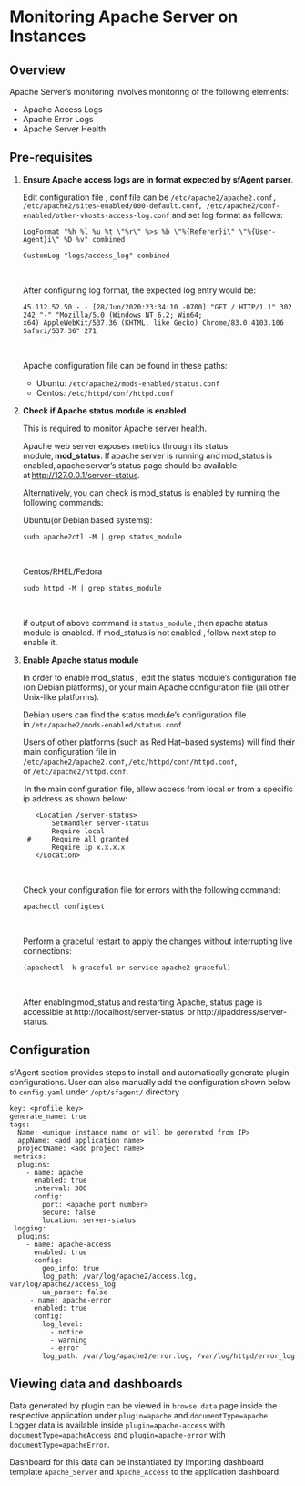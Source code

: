 # Monitoring Apache Server on Instances

## Overview[](https://docs.snappyflow.io/docs/Integrations/apache/overview#overview)

Apache Server’s monitoring involves monitoring of the following elements:

- Apache Access Logs
- Apache Error Logs
- Apache Server Health

## Pre-requisites[](https://docs.snappyflow.io/docs/Integrations/apache/overview#pre-requisites)

1. **Ensure Apache access logs are in format expected by sfAgent parser**.

   Edit configuration file , conf file can be `/etc/apache2/apache2.conf, /etc/apache2/sites-enabled/000-default.conf, /etc/apache2/conf-enabled/other-vhosts-access-log.conf` and set log format as follows:

   ```
   LogFormat "%h %l %u %t \"%r\" %>s %b \"%{Referer}i\" \"%{User-Agent}i\" %D %v" combined  

   CustomLog "logs/access_log" combined  

   ```

   ​

   After configuring log format, the expected log entry would be:

   ```
   45.112.52.50 - - [28/Jun/2020:23:34:10 -0700] "GET / HTTP/1.1" 302 242 "-" "Mozilla/5.0 (Windows NT 6.2; Win64; x64) AppleWebKit/537.36 (KHTML, like Gecko) Chrome/83.0.4103.106 Safari/537.36" 271  

   ```

   ​

   Apache configuration file can be found in these paths:

   - Ubuntu: `/etc/apache2/mods-enabled/status.conf `
   - Centos: `/etc/httpd/conf/httpd.conf`

2. **Check if Apache status module is enabled**

   This is required to monitor Apache server health.

   Apache web server exposes metrics through its status module, **mod_status**. If apache server is running and mod_status is enabled, apache server’s status page should be available at <http://127.0.0.1/server-status>.

   Alternatively, you can check is mod_status is enabled by running the following commands:

   Ubuntu(or Debian based systems):

   ```
   sudo apache2ctl -M | grep status_module  

   ```

   ​

   Centos/RHEL/Fedora

   ```
   sudo httpd -M | grep status_module  

   ```

   ​

   if output of above command is `status_module` , then apache status module is enabled. If mod_status is not enabled , follow next step to enable it.

3. **Enable Apache status module**

   In order to enable mod_status ,  edit the status module’s configuration file (on Debian platforms), or your main Apache configuration file (all other Unix-like platforms). 

   Debian users can find the status module’s configuration file in `/etc/apache2/mods-enabled/status.conf `

   Users of other platforms (such as Red Hat–based systems) will find their main configuration file in `/etc/apache2/apache2.conf`, `/etc/httpd/conf/httpd.conf`, or `/etc/apache2/httpd.conf`. 

    In the main configuration file, allow access from local or from a specific ip address as shown below:  

   ```
      <Location /server-status>  
          SetHandler server-status  
          Require local  
    #     Require all granted  
          Require ip x.x.x.x  
      </Location>  

   ```

   ​

   Check your configuration file for errors with the following command:

   ```
   apachectl configtest   

   ```

   ​

   Perform a graceful restart to apply the changes without interrupting live connections:

   ```
   (apachectl -k graceful or service apache2 graceful)  

   ```

   ​

   After enabling mod_status and restarting Apache, status page is accessible at http://localhost/server-status  or http://ipaddress/server-status.

## Configuration[](https://docs.snappyflow.io/docs/Integrations/apache/overview#configuration)

sfAgent section provides steps to install and automatically generate plugin configurations. User can also manually add the configuration shown below to `config.yaml` under `/opt/sfagent/` directory

```
key: <profile key> 
generate_name: true 
tags: 
  Name: <unique instance name or will be generated from IP> 
  appName: <add application name> 
  projectName: <add project name> 
 metrics: 
  plugins: 
    - name: apache 
      enabled: true 
      interval: 300 
      config: 
        port: <apache port number>
        secure: false 
        location: server-status 
 logging: 
  plugins: 
    - name: apache-access 
      enabled: true 
      config: 
        geo_info: true  
        log_path: /var/log/apache2/access.log, var/log/apache2/access_log
        ua_parser: false 
     - name: apache-error 
      enabled: true 
      config: 
        log_level: 
          - notice 
          - warning 
          - error 
        log_path: /var/log/apache2/error.log, /var/log/httpd/error_log 

```

## Viewing data and dashboards[](https://docs.snappyflow.io/docs/Integrations/apache/overview#viewing-data-and-dashboards)

Data generated by plugin can be viewed in `browse data` page inside the respective application under `plugin=apache` and `documentType=apache`. Logger data is available inside `plugin=apache-access` with `documentType=apacheAccess` and `plugin=apache-error` with `documentType=apacheError`.

Dashboard for this data can be instantiated by Importing dashboard template `Apache_Server` and `Apache_Access` to the application dashboard.